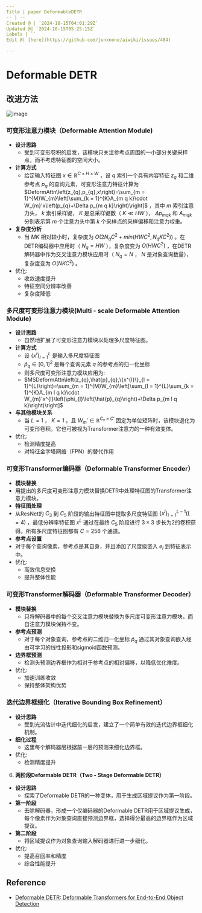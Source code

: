 ```yaml
---
Title | paper DeformableDETR
-- | --
Created @ | `2024-10-15T04:01:29Z`
Updated @| `2024-10-15T05:25:15Z`
Labels | ``
Edit @| [here](https://github.com/junxnone/aiwiki/issues/484)

---
```

# Deformable DETR

## 改进方法

![image](https://github.com/user-attachments/assets/b4d3edd2-cbc1-4aae-b321-eaca277ba67a)


### 可变形注意力模块（Deformable Attention Module)
 - **设计思路**
   - 受到可变形卷积的启发，该模块只关注参考点周围的一小部分关键采样点，而不考虑特征图的空间大小。
 - **计算方式**
   - 给定输入特征图 $x\in\mathbb{R}^{C\times H\times W}$ ，设 $q$ 索引一个具有内容特征 $z_{q}$ 和二维参考点 $p_{q}$ 的查询元素，可变形注意力特征计算为 $DeformAttn\left(z_{q},p_{q},x\right)=\sum_{m = 1}^{M}W_{m}\left[\sum_{k = 1}^{K}A_{m q k}\cdot W_{m}'x\left(p_{q}+\Delta p_{m q k}\right)\right]$ ，其中 $m$ 索引注意力头， $k$ 索引采样键， $K$ 是总采样键数（ $K\ll HW$ ）， $\Delta p_{m q k}$ 和 $A_{m q k}$ 分别表示第 $m$ 个注意力头中第 $k$ 个采样点的采样偏移和注意力权重。
 - **复杂度分析**
   - 当 $MK$ 相对较小时，复杂度为 $O(2N_{q}C^{2}+min(HWC^{2},N_{q}KC^{2}))$ 。在DETR编码器中应用时（ $N_{q}=HW$ ），复杂度变为 $O(HWC^{2})$ ，在DETR解码器中作为交叉注意力模块应用时（ $N_{q}=N$ ， $N$ 是对象查询数量），复杂度变为 $O(NKC^{2})$ 。
- 优化:
  - 收敛速度提升
  - 特征空间分辨率改善
  - 复杂度降低




### 多尺度可变形注意力模块(Multi - scale Deformable Attention Module)
 - **设计思路**
   - 自然地扩展了可变形注意力模块以处理多尺度特征图。
 - **计算方式**
   - 设 $\{x^{l}\}_{l = 1}^{L}$ 是输入多尺度特征图
   -  $\hat{p}_{q}\in[0,1]^{2}$ 是每个查询元素 $q$ 的参考点的归一化坐标
   - 则多尺度可变形注意力模块应用为:
   -   $MSDeformAttn\left(z_{q},\hat{p}_{q},\{x^{l}\}_{l = 1}^{L}\right)=\sum_{m = 1}^{M}W_{m}\left[\sum_{l = 1}^{L}\sum_{k = 1}^{K}A_{m l q k}\cdot W_{m}'x^{l}\left(\phi_{l}\left(\hat{p}_{q}\right)+\Delta p_{m l q k}\right)\right]$ 
 - **与其他模块关系**
   - 当 $L = 1$ ， $K = 1$ ，且 $W_{m}'\in\mathbb{R}^{C_{v}\times C'}$ 固定为单位矩阵时，该模块退化为可变形卷积。它也可被视为Transformer注意力的一种有效变体。
- 优化:
  - 检测精度提高
  - 对特征金字塔网络（FPN）的替代作用


### 可变形Transformer编码器（Deformable Transformer Encoder）
- **模块替换**
 - 用提出的多尺度可变形注意力模块替换DETR中处理特征图的Transformer注意力模块。
- **特征图处理**
 - 从ResNet的 $C_{3}$ 到 $C_{5}$ 阶段的输出特征图中提取多尺度特征图 $\{x^{l}\}_{l = 1}^{L - 1}(L = 4)$ ，最低分辨率特征图 $x^{L}$ 通过在最终 $C_{5}$ 阶段进行 $3\times3$ 步长为2的卷积获得。所有多尺度特征图都有 $C = 256$ 个通道。
- **参考点设置**
 - 对于每个查询像素，参考点是其自身，并且添加了尺度级嵌入 $e_{l}$ 到特征表示中。
- 优化:
  - 高效信息交换
  - 提升整体性能



### 可变形Transformer解码器（Deformable Transformer Decoder）
 - **模块替换**
   - 只将解码器中的每个交叉注意力模块替换为多尺度可变形注意力模块，而自注意力模块保持不变。
 - **参考点预测**
   - 对于每个对象查询，参考点的二维归一化坐标 $\hat{p}_{q}$ 通过其对象查询嵌入经由可学习的线性投影和sigmoid函数预测。
 - **边界框预测**
   - 检测头预测边界框作为相对于参考点的相对偏移，以降低优化难度。
- 优化:
  - 加速训练收敛
  - 保持整体架构优势

### 迭代边界框细化（Iterative Bounding Box Refinement）
 - **设计思路**
   - 受到光流估计中迭代细化的启发，建立了一个简单有效的迭代边界框细化机制。
 - **细化过程**
   - 这里每个解码器层根据前一层的预测来细化边界框。
- 优化:
  - 检测精度提升

6. **两阶段Deformable DETR（Two - Stage Deformable DETR）**
 - **设计思路**
   - 探索了Deformable DETR的一种变体，用于生成区域提议作为第一阶段。
 - **第一阶段**
   - 去除解码器，形成一个仅编码器的Deformable DETR用于区域提议生成，每个像素作为对象查询直接预测边界框，选择得分最高的边界框作为区域提议。
 - **第二阶段**
   - 将区域提议作为对象查询输入解码器进行进一步细化。
- 优化:
  - 提高召回率和精度
  - 综合性能提升

## Reference
- [Deformable DETR: Deformable Transformers for End-to-End Object Detection](https://arxiv.org/abs/2010.04159)
